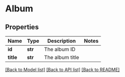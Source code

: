 # Album

## Properties
Name | Type | Description | Notes
------------ | ------------- | ------------- | -------------
**id** | **str** | The album ID | 
**title** | **str** | The album title | 

[[Back to Model list]](../README.md#documentation-for-models) [[Back to API list]](../README.md#documentation-for-api-endpoints) [[Back to README]](../README.md)

